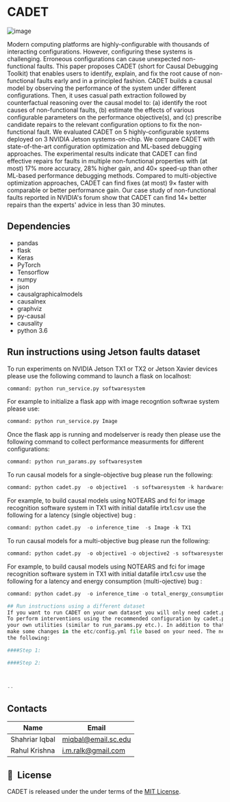 # CADET
![image](https://user-images.githubusercontent.com/1433964/95892741-f6905480-0d54-11eb-82cb-140254d844c5.png)

Modern computing platforms are highly-configurable with thousands of interacting configurations. However, configuring these systems is challenging. Erroneous configurations can cause unexpected non-functional faults. This paper proposes CADET (short for Causal Debugging Toolkit) that enables users to identify, explain, and fix the root cause of non-functional faults early and in a principled fashion. CADET builds a causal model by observing the performance of the system under different configurations. Then, it uses casual path extraction followed by counterfactual reasoning over the causal model to: (a) identify the root causes of non-functional faults, (b) estimate the effects of various configurable parameters on the performance objective(s), and (c) prescribe candidate repairs to the relevant configuration options to fix the non-functional fault. We evaluated CADET on 5 highly-configurable systems deployed on 3 NVIDIA Jetson systems-on-chip. We compare CADET with state-of-the-art configuration optimization and ML-based debugging approaches. The experimental results indicate that CADET can find effective repairs for faults in multiple non-functional properties with (at most) 17% more accuracy, 28% higher gain, and 40× speed-up than other ML-based performance debugging methods. Compared to multi-objective optimization approaches, CADET can find fixes (at most) 9× faster with comparable or better performance gain. Our case study of non-functional faults reported in NVIDIA's forum show that CADET can find 14× better repairs than the experts' advice in less than 30 minutes.

## Dependencies
* pandas    
* flask 
* Keras 
* PyTorch 
* Tensorflow
* numpy  
* json  
* causalgraphicalmodels 
* causalnex 
* graphviz 
* py-causal 
* causality  
* python 3.6
## Run instructions using Jetson faults dataset
To run experiments on NVIDIA Jetson TX1 or TX2 or Jetson Xavier devices please use the 
following command to launch a flask on localhost:
```python
command: python run_service.py softwaresystem
```
For example to initialize a flask app with image recogntion softwrae system please use:
```python
command: python run_service.py Image
```

Once the flask app is running and modelserver is ready then please use the following command
to collect performance measurments for different configurations: 
```python
command: python run_params.py softwaresystem
```

To run causal models for a single-objective bug please run the following:
```python
command: python cadet.py  -o objective1  -s softwaresystem -k hardwaresystem
```
For example, to build causal models using NOTEARS and fci for image recognition software 
system in TX1 with initial datafile irtx1.csv use the following for a latency (single objective) bug : 
```python
command: python cadet.py  -o inference_time  -s Image -k TX1
```

To run causal models for a multi-objective bug please run the following:
```python
command: python cadet.py  -o objective1 -o objective2 -s softwaresystem -k hardwaresystem
```
For example, to build causal models using NOTEARS and fci for image recognition software 
system in TX1 with initial datafile irtx1.csv use the following for a latency and energy consumption (multi-ojective) bug : 
```python
command: python cadet.py  -o inference_time -o total_energy_consumption -s Image -k TX1

## Run instructions using a different dataset
If you want to run CADET on your own dataset you will only need cadet.py and src/causal_model.py.
To perform interventions using the recommended configuration by cadet.py you need to develop 
your own utilities (similar to run_params.py etc.). In addition to that, you need to
make some changes in the etc/config.yml file based on your need. The necessary steps are 
the following:

####Step 1:

####Step 2:



--

```
## Contacts
|Name|Email|     
|---------------|------------------|      
|Shahriar Iqbal|miqbal@email.sc.edu|      
|Rahul Krishna|i.m.ralk@gmail.com|


## 📘&nbsp; License
CADET is released under the under terms of the [MIT License](LICENSE).
